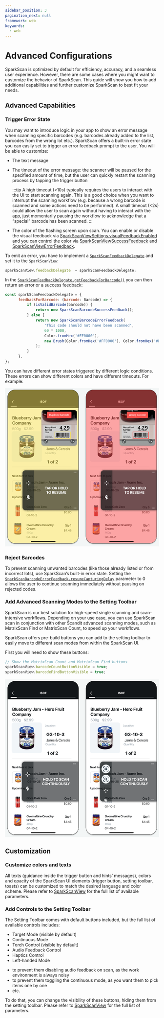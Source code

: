 ```yaml
---
sidebar_position: 3
pagination_next: null
framework: web
keywords:
  - web
---
```


# Advanced Configurations

SparkScan is optimized by default for efficiency, accuracy, and a seamless user experience. However, there are some cases where you might want to customize the behavior of SparkScan. This guide will show you how to add additional capabilities and further customize SparkScan to best fit your needs.

## Advanced Capabilities

### Trigger Error State

You may want to introduce logic in your app to show an error message when scanning specific barcodes (e.g. barcodes already added to the list, barcodes from the wrong lot etc.). SparkScan offers a built-in error state you can easily set to trigger an error feedback prompt to the user. You will be able to customize:

- The text message
- The timeout of the error message: the scanner will be paused for the specified amount of time, but the user can quickly restart the scanning process by tapping the trigger button

    :::tip
    A high timeout (>10s) typically requires the users to interact with the UI to start scanning again. This is a good choice when you want to interrupt the scanning workflow (e.g. because a wrong barcode is scanned and some actions need to be performed). A small timeout (\<2s) could allow the user to scan again without having to interact with the app, just momentarily pausing the workflow to acknowledge that a “special” barcode has been scanned.
    :::

- The color of the flashing screen upon scan. You can enable or disable the visual feedback via [SparkScanViewSettings.visualFeedbackEnabled](https://docs.scandit.com/data-capture-sdk/web/barcode-capture/api/ui/spark-scan-view-settings.html#property-scandit.datacapture.barcode.spark.ui.SparkScanViewSettings.VisualFeedbackEnabled) and you can control the color via [SparkScanViewSuccessFeedback](https://docs.scandit.com/data-capture-sdk/web/barcode-capture/api/ui/spark-scan-view-feedback.html#class-scandit.datacapture.barcode.spark.ui.SparkScanViewSuccessFeedback) and [SparkScanViewErrorFeedback](https://docs.scandit.com/data-capture-sdk/web/barcode-capture/api/ui/spark-scan-view-feedback.html#class-scandit.datacapture.barcode.spark.ui.SparkScanViewErrorFeedback).

To emit an error, you have to implement a [`SparkScanFeedbackDelegate`](https://docs.scandit.com/data-capture-sdk/web/barcode-capture/api/spark-scan-feedback-delegate.html#interface-scandit.datacapture.barcode.spark.feedback.ISparkScanFeedbackDelegate) and set it to the `SparkScanView`:

```js
sparkScanView.feedbackDelegate  = sparkScanFeedbackDelegate;
```

In the [`SparkScanFeedbackDelegate.getFeedbackForBarcode()`](https://docs.scandit.com/data-capture-sdk/web/barcode-capture/api/spark-scan-feedback-delegate.html#method-scandit.datacapture.barcode.spark.feedback.ISparkScanFeedbackDelegate.GetFeedbackForBarcode) you can then return an error or a success feedback:

```js
const sparkScanFeedbackDelegate = {
      feedbackForBarcode: (barcode: Barcode) => {
          if (isValidBarcode(barcode)) {
              return new SparkScanBarcodeSuccessFeedback();
          } else {
              return new SparkScanBarcodeErrorFeedback(
                  'This code should not have been scanned',
                  60 * 1000,
                  Color.fromHex('#FF0000'),
                  new Brush(Color.fromHex('#FF0000'), Color.fromHex('#FF0000'), 1),
              );
          }
      },
};
```

You can have different error states triggered by different logic conditions. These errors can show different colors and have different timeouts. For example:

![SparkScan Error State](../../../img/errors.png)

### Reject Barcodes

To prevent scanning unwanted barcodes (like those already listed or from incorrect lots), use SparkScan’s built-in error state. Setting the [`SparkScanBarcodeErrorFeedback.resumeCapturingDelay`](https://docs.scandit.com/data-capture-sdk/web/barcode-capture/api/ui/spark-scan-barcode-feedback.html#property-scandit.datacapture.barcode.spark.feedback.Error.ResumeCapturingDelay) parameter to 0 allows the user to continue scanning immediately without pausing on rejected codes.

### Add Advanced Scanning Modes to the Setting Toolbar

SparkScan is our best solution for high-speed single scanning and scan-intensive workflows. Depending on your use case, you can use SparkScan scan in conjunction with other Scandit advanced scanning modes, such as MatrixScan Find or MatrixScan Count, to speed up your workflows.

SparkScan offers pre-build buttons you can add to the setting toolbar to easily move to different scan modes from within the SparkScan UI.

First you will need to show these buttons:

```js
// Show the MatrixScan Count and MatrixScan Find buttons
sparkScanView.barcodeCountButtonVisible = true;
sparkScanView.barcodeFindButtonVisible = true;
```

![SparkScan Advanced Scanning Modes](../../../img/toolbars.png)

## Customization

### Customize colors and texts

All texts (guidance inside the trigger button and hints’ messages), colors and opacity of the SparkScan UI elements (trigger button, setting toolbar, toasts) can be customized to match the desired language and color scheme. Please refer to [SparkScanView](https://docs.scandit.com/data-capture-sdk/web/barcode-capture/api/ui/spark-scan-view.html#class-scandit.datacapture.barcode.spark.ui.SparkScanView) for the full list of available parameters.

### Add Controls to the Setting Toolbar

The Setting Toolbar comes with default buttons included, but the full list of available controls includes:

* Target Mode (visible by default)
* Continuous Mode
* Torch Control (visible by default)
* Audio Feedback Control
* Haptics Control
* Left-handed Mode

- to prevent them disabling audio feedback on scan, as the work environment is always noisy
- to prevent them toggling the continuous mode, as you want them to pick items one by one
- etc.

To do that, you can change the visibility of these buttons, hiding them from the setting toolbar. Please refer to [SparkScanView](https://docs.scandit.com/data-capture-sdk/web/barcode-capture/api/ui/spark-scan-view.html#class-scandit.datacapture.barcode.spark.ui.SparkScanView) for the full list of parameters.
